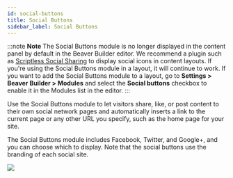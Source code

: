 ```yaml
---
id: social-buttons
title: Social Buttons
sidebar_label: Social Buttons
---
```


:::note **Note**
The Social Buttons module is no longer displayed in the content
panel by default in the Beaver Builder editor. We recommend a plugin such as
[Scriptless Social Sharing](https://wordpress.org/plugins/scriptless-social-sharing/) to display social icons in content layouts. If you're using the Social Buttons module in a layout, it will continue to work. If you want to add the Social Buttons module to a layout, go to **Settings > Beaver Builder > Modules** and select the **Social buttons** checkbox to enable it in the
Modules list in the editor.
:::

Use the Social Buttons module to let visitors share, like, or post content to
their own social network pages and automatically inserts a link to the current
page or any other URL you specify, such as the home page for your site.

The Social Buttons module includes Facebook, Twitter, and Google+, and you can
choose which to display. Note that the social buttons use the branding of each
social site.

![](/img/social-module-1.png)

